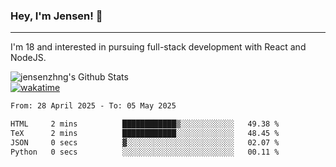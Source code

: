 ### Hey, I'm Jensen! 👋

---

I'm 18 and interested in pursuing full-stack development with React and NodeJS.

![jensenzhng's Github Stats](https://github-readme-stats.vercel.app/api?username=jensenzhng&theme=dark&show_icons=true&count_private=true)
<br />
[![wakatime](https://wakatime.com/badge/user/cbfc263d-3611-4e36-8278-8fad45fe3f62.svg)](https://wakatime.com/@cbfc263d-3611-4e36-8278-8fad45fe3f62)

<!--START_SECTION:waka-->

```txt
From: 28 April 2025 - To: 05 May 2025

HTML     2 mins          ████████████▒░░░░░░░░░░░░   49.38 %
TeX      2 mins          ████████████░░░░░░░░░░░░░   48.45 %
JSON     0 secs          ▓░░░░░░░░░░░░░░░░░░░░░░░░   02.07 %
Python   0 secs          ░░░░░░░░░░░░░░░░░░░░░░░░░   00.11 %
```

<!--END_SECTION:waka-->
